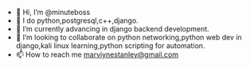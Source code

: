 - 👋 Hi, I’m @minuteboss
- 👀 I do python,postgresql,c++,django.
- 🌱 I’m currently advancing in django backend development.
- 💞️ I’m looking to collaborate on python networking,python web dev in django,kali linux learning,python scripting for automation.
- 📫 How to reach me marviynestanley@gmail.com

